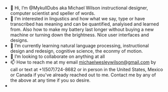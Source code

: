 - 👋 Hi, I’m @MykullDubs aka Michael Wilson instructional designer, computer scientist and speller of words.
- 👀 I’m interested in lingustics and how what we say, type or have transcribed has meaning and can be quantified, analyised and learned from. Also how to make my battery last longer without buying a new machine or turning down the brightness. Nice user interfaces and designs.
- 🌱 I’m currently learning natural language processing, instructional design and redesign, cognitive science, the econmy of motion.
- 💞️ I’m looking to collaborate on anything at all
- 📫 How to reach me at my email michaelwesleywilson@gmail.com by call or text at  +1(507)724-8682 or in person in the United States, Mexico or Canada if you've already reached out to me. Contact me by any of the above at any time if you so desire.
- 

<!---
MykullDubs/MykullDubs is a ✨ special ✨ repository because its `README.md` (this file) appears on your GitHub profile.
You can click the Preview link to take a look at your changes.
--->
